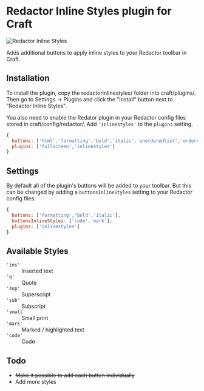 # Redactor Inline Styles plugin for Craft

![Redactor Inline Styles](https://github.com/carlcs/craft-redactorinlinestyles/blob/master/redactorinlinestyles.png)

Adds additional buttons to apply inline styles to your Redactor toolbar in Craft.

## Installation

To install the plugin, copy the redactorinlinestyles/ folder into craft/plugins/. Then go to Settings → Plugins and click the "Install" button next to "Redactor Inline Styles".

You also need to enable the Redator plugin in your Redactor config files stored in craft/config/redactor/. Add `'inlinestyles'` to the `plugins` setting.

```javascript
{
  buttons: ['html','formatting','bold','italic','unorderedlist','orderedlist','link','image','video'],
  plugins: ['fullscreen','inlinestyles']
}
```

## Settings

By default all of the plugin's buttons will be added to your toolbar. But this can be changed by adding a `buttonsInlineStyles` setting to your Redactor config files.

```javascript
{
  buttons: ['formatting','bold','italic'],
  buttonsInlineStyles: ['code','mark'],
  plugins: ['inlinestyles']
}
```

## Available Styles

<dl>
  <dt><code>'ins'</code></dt>
  <dd>Inserted text</dd>

  <dt><code>'q'</code></dt>
  <dd>Quote</dd>

  <dt><code>'sup'</code></dt>
  <dd>Superscript</dd>

  <dt><code>'sub'</code></dt>
  <dd>Subscript</dd>

  <dt><code>'small'</code></dt>
  <dd>Small print</dd>

  <dt><code>'mark'</code></dt>
  <dd>Marked / highlighted text</dd>

  <dt><code>'code'</code></dt>
  <dd>Code</dd>
</dl>

## Todo

- ~~Make it possible to add each button individually~~
- Add more styles
